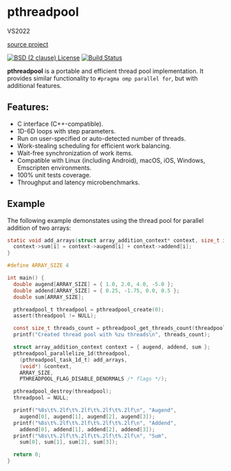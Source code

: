 # pthreadpool

VS2022

[source project](https://github.com/Maratyszcza/pthreadpool)

[![BSD (2 clause) License](https://img.shields.io/badge/License-BSD%202--Clause%20%22Simplified%22%20License-blue.svg)](https://github.com/Maratyszcza/pthreadpool/blob/master/LICENSE)
[![Build Status](https://img.shields.io/travis/Maratyszcza/pthreadpool.svg)](https://travis-ci.org/Maratyszcza/pthreadpool)

**pthreadpool** is a portable and efficient thread pool implementation.
It provides similar functionality to `#pragma omp parallel for`, but with additional features.

## Features:

* C interface (C++-compatible).
* 1D-6D loops with step parameters.
* Run on user-specified or auto-detected number of threads.
* Work-stealing scheduling for efficient work balancing.
* Wait-free synchronization of work items.
* Compatible with Linux (including Android), macOS, iOS, Windows, Emscripten environments.
* 100% unit tests coverage.
* Throughput and latency microbenchmarks.

## Example

  The following example demonstates using the thread pool for parallel addition of two arrays:

```c
static void add_arrays(struct array_addition_context* context, size_t i) {
  context->sum[i] = context->augend[i] + context->addend[i];
}

#define ARRAY_SIZE 4

int main() {
  double augend[ARRAY_SIZE] = { 1.0, 2.0, 4.0, -5.0 };
  double addend[ARRAY_SIZE] = { 0.25, -1.75, 0.0, 0.5 };
  double sum[ARRAY_SIZE];

  pthreadpool_t threadpool = pthreadpool_create(0);
  assert(threadpool != NULL);

  const size_t threads_count = pthreadpool_get_threads_count(threadpool);
  printf("Created thread pool with %zu threads\n", threads_count);

  struct array_addition_context context = { augend, addend, sum };
  pthreadpool_parallelize_1d(threadpool,
    (pthreadpool_task_1d_t) add_arrays,
    (void*) &context,
    ARRAY_SIZE,
    PTHREADPOOL_FLAG_DISABLE_DENORMALS /* flags */);

  pthreadpool_destroy(threadpool);
  threadpool = NULL;

  printf("%8s\t%.2lf\t%.2lf\t%.2lf\t%.2lf\n", "Augend",
    augend[0], augend[1], augend[2], augend[3]);
  printf("%8s\t%.2lf\t%.2lf\t%.2lf\t%.2lf\n", "Addend",
    addend[0], addend[1], addend[2], addend[3]);
  printf("%8s\t%.2lf\t%.2lf\t%.2lf\t%.2lf\n", "Sum",
    sum[0], sum[1], sum[2], sum[3]);

  return 0;
}
```
